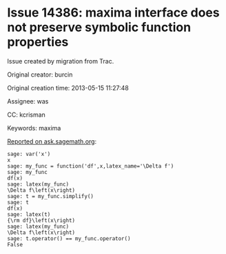 # Issue 14386: maxima interface does not preserve symbolic function properties

Issue created by migration from Trac.

Original creator: burcin

Original creation time: 2013-05-15 11:27:48

Assignee: was

CC:  kcrisman

Keywords: maxima

[Reported on ask.sagemath.org](http://ask.sagemath.org/question/2576/simplify-and-latex_name):


```
sage: var('x')
x
sage: my_func = function('df',x,latex_name='\Delta f')
sage: my_func
df(x)
sage: latex(my_func)
\Delta f\left(x\right)
sage: t = my_func.simplify()
sage: t
df(x)
sage: latex(t)
{\rm df}\left(x\right)
sage: latex(my_func)
\Delta f\left(x\right)
sage: t.operator() == my_func.operator()
False
```

